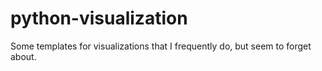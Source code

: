 # python-visualization
Some templates for visualizations that I frequently do, but seem to forget about.
